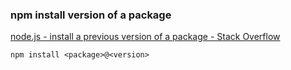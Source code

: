 ###  npm install version of a package


[node.js - install a previous version of a package - Stack Overflow](https://stackoverflow.com/questions/15890958/install-a-previous-version-of-a-package "node.js - install a previous version of a package - Stack Overflow")


 

```shell
npm install <package>@<version>

```
